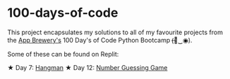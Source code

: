 # 100-days-of-code

This project encapsulates my solutions to all of my favourite projects from the <a href="https://www.appbrewery.co/">App Brewery's</a> 100 Day's of Code Python Bootcamp (̶◉͛‿◉̶).

Some of these can be found on Replit:

★ Day 7: <a href="https://replit.com/@sandie27/Day-7-Hangman-5-Start#main.py">Hangman</a>
★ Day 12: <a href="https://replit.com/@sandie27/guess-the-number-start#main.py">Number Guessing Game</a>

